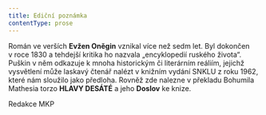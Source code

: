 ```yaml
---
title: Ediční poznámka
contentType: prose
---
```


  

Román ve verších __Evžen Oněgin__ vznikal více než sedm let. Byl dokončen v roce 1830 a tehdejší kritika ho nazvala „encyklopedií ruského života“. Puškin v něm odkazuje k mnoha historickým či literárním reáliím, jejichž vysvětlení může laskavý čtenář nalézt v knižním vydání SNKLU z roku 1962, které nám sloužilo jako předloha. Rovněž zde nalezne v překladu Bohumila Mathesia torzo __HLAVY DESÁTÉ__ a jeho __Doslov__ ke knize.

  

Redakce MKP
